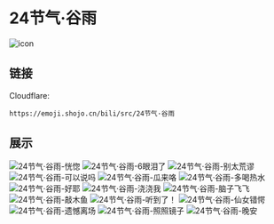 # 24节气·谷雨
![icon](https://emoji.shojo.cn/bili/src/24节气·谷雨/icon.png)
## 链接
Cloudflare:
```
https://emoji.shojo.cn/bili/src/24节气·谷雨
```
## 展示
![24节气·谷雨-恍惚](https://emoji.shojo.cn/bili/src/24节气·谷雨/24节气·谷雨-恍惚.png)
![24节气·谷雨-6眼泪了](https://emoji.shojo.cn/bili/src/24节气·谷雨/24节气·谷雨-6眼泪了.png)
![24节气·谷雨-别太荒谬](https://emoji.shojo.cn/bili/src/24节气·谷雨/24节气·谷雨-别太荒谬.png)
![24节气·谷雨-可以说吗](https://emoji.shojo.cn/bili/src/24节气·谷雨/24节气·谷雨-可以说吗.png)
![24节气·谷雨-瓜来咯](https://emoji.shojo.cn/bili/src/24节气·谷雨/24节气·谷雨-瓜来咯.png)
![24节气·谷雨-多喝热水](https://emoji.shojo.cn/bili/src/24节气·谷雨/24节气·谷雨-多喝热水.png)
![24节气·谷雨-好耶](https://emoji.shojo.cn/bili/src/24节气·谷雨/24节气·谷雨-好耶.png)
![24节气·谷雨-浇浇我](https://emoji.shojo.cn/bili/src/24节气·谷雨/24节气·谷雨-浇浇我.png)
![24节气·谷雨-脑子飞飞](https://emoji.shojo.cn/bili/src/24节气·谷雨/24节气·谷雨-脑子飞飞.png)
![24节气·谷雨-敲木鱼](https://emoji.shojo.cn/bili/src/24节气·谷雨/24节气·谷雨-敲木鱼.png)
![24节气·谷雨-听到了！](https://emoji.shojo.cn/bili/src/24节气·谷雨/24节气·谷雨-听到了！.png)
![24节气·谷雨-仙女错愕](https://emoji.shojo.cn/bili/src/24节气·谷雨/24节气·谷雨-仙女错愕.png)
![24节气·谷雨-遗憾离场](https://emoji.shojo.cn/bili/src/24节气·谷雨/24节气·谷雨-遗憾离场.png)
![24节气·谷雨-照照镜子](https://emoji.shojo.cn/bili/src/24节气·谷雨/24节气·谷雨-照照镜子.png)
![24节气·谷雨-晚安](https://emoji.shojo.cn/bili/src/24节气·谷雨/24节气·谷雨-晚安.png)
